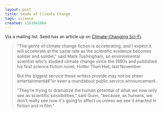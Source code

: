 ```yaml
---
layout: post
title: Seeds of Climate Change
tags: science
created: 1161662966
---
```

Via a mailing list:  Seed has an article up on [Climate-Changing Sci-Fi](http://www.seedmagazine.com/news/2006/10/climate_changing_scifi.php?page=1).

> "The genre of climate change fiction is accelerating, and I expect it will accelerate at the same rate as the scientific evidence becomes solider and solider," said Mark Tushingham, an environmental scientist who's studied climate change since the 1980s and published his first science fiction novel, Hotter Than Hell, last November.<!--break-->
> 
> But the biggest service these writers provide may not be sheer entertainmentâ€”or even a roundabout public service announcement.
> 
> "They're trying to dramatize the human potential of what we now only see as scientific possibilities," said Gunn, "because, as humans, we don't really see how it's going to affect us unless we see it enacted in fiction and in film."

